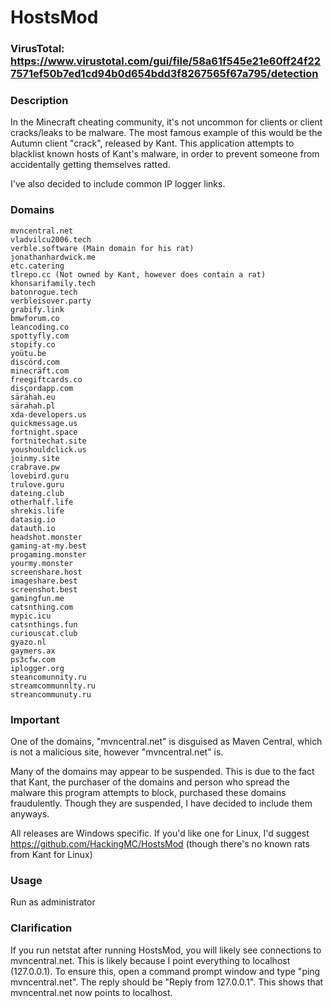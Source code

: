 # HostsMod

### VirusTotal: https://www.virustotal.com/gui/file/58a61f545e21e60ff24f227571ef50b7ed1cd94b0d654bdd3f8267565f67a795/detection

### Description

In the Minecraft cheating community, it's not uncommon for clients or client cracks/leaks to be malware. The most famous example of this would be the Autumn client "crack", released by Kant. This application attempts to blacklist known hosts of Kant's malware, in order to prevent someone from accidentally getting themselves ratted.

I've also decided to include common IP logger links.

### Domains

    mvncentral.net
    vladvilcu2006.tech
    verble.software (Main domain for his rat)
    jonathanhardwick.me
    etc.catering
    tlrepo.cc (Not owned by Kant, however does contain a rat)
    khonsarifamily.tech
    batonrogue.tech
    verbleisover.party
    grabify.link
    bmwforum.co
    leancoding.co
    spottyfly.com
    stopify.co
    yoütu.be
    discörd.com
    minecräft.com
    freegiftcards.co
    disçordapp.com
    särahah.eu
    särahah.pl
    xda-developers.us
    quickmessage.us
    fortnight.space
    fortnitechat.site
    youshouldclick.us
    joinmy.site
    crabrave.pw
    lovebird.guru
    trulove.guru
    dateing.club
    otherhalf.life
    shrekis.life
    datasig.io
    datauth.io
    headshot.monster
    gaming-at-my.best
    progaming.monster
    yourmy.monster
    screenshare.host
    imageshare.best
    screenshot.best
    gamingfun.me
    catsnthing.com
    mypic.icu
    catsnthings.fun
    curiouscat.club
    gyazo.nl
    gaymers.ax
    ps3cfw.com
    iplogger.org
    steancomunnity.ru
    streamcommunnlty.ru
    streancommunuty.ru

### Important

One of the domains, "mvncentral.net" is disguised as Maven Central, which is not a malicious site, however "mvncentral.net" is.

Many of the domains may appear to be suspended. This is due to the fact that Kant, the purchaser of the domains and person who spread the malware this program attempts to block, purchased these domains fraudulently. Though they are suspended, I have decided to include them anyways.

All releases are Windows specific. If you'd like one for Linux, I'd suggest https://github.com/HackingMC/HostsMod (though there's no known rats from Kant for Linux)

### Usage

Run as administrator

### Clarification

If you run netstat after running HostsMod, you will likely see connections to mvncentral.net. This is likely because I point everything to localhost (127.0.0.1). To ensure this, open a command prompt window and type "ping mvncentral.net". The reply should be "Reply from 127.0.0.1". This shows that mvncentral.net now points to localhost.
